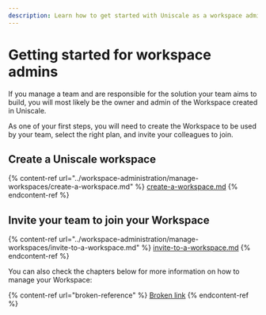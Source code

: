 ```yaml
---
description: Learn how to get started with Uniscale as a workspace admin.
---
```


# Getting started for workspace admins

If you manage a team and are responsible for the solution your team aims to build, you will most likely be the owner and admin of the Workspace created in Uniscale.

As one of your first steps, you will need to create the Workspace to be used by your team, select the right plan, and invite your colleagues to join.



## Create a Uniscale workspace

{% content-ref url="../workspace-administration/manage-workspaces/create-a-workspace.md" %}
[create-a-workspace.md](../workspace-administration/manage-workspaces/create-a-workspace.md)
{% endcontent-ref %}



## Invite your team to join your Workspace

{% content-ref url="../workspace-administration/manage-workspaces/invite-to-a-workspace.md" %}
[invite-to-a-workspace.md](../workspace-administration/manage-workspaces/invite-to-a-workspace.md)
{% endcontent-ref %}



You can also check the chapters below for more information on how to manage your Workspace:&#x20;

{% content-ref url="broken-reference" %}
[Broken link](broken-reference)
{% endcontent-ref %}
